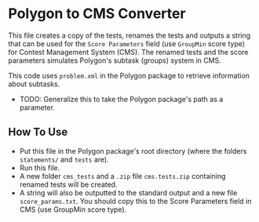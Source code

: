 # Polygon to CMS Converter

This file creates a copy of the tests, renames the tests and outputs a string that can be used
for the `Score Parameters` field (use `GroupMin` score type) for Contest Management System (CMS).
The renamed tests and the score parameters simulates Polygon's subtask (groups) system in CMS.

This code uses `problem.xml` in the Polygon package to retrieve information about subtasks.

- TODO: Generalize this to take the Polygon package's path as a parameter.

## How To Use
- Put this file in the Polygon package's root directory (where the folders `statements/` and `tests` are).
- Run this file.
- A new folder `cms_tests` and a `.zip` file `cms.tests.zip` containing renamed tests will be created.
- A string will also be outputted to the standard output and a new file `score_params.txt`. You should copy this to 
the Score Parameters field in CMS (use GroupMin score type).
